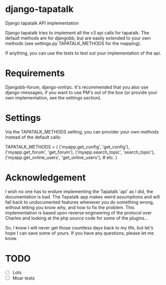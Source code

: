 django-tapatalk
===============
Django tapatalk API implementation

Django tapatalk tries to implement all the v3 api calls for tapatalk. The default methods are for djangobb, but are easily extended to your own methods (see settings.py TAPATALK_METHODS for the mapping).

If anything, you can use the tests to test out your implementation of the api.

Requirements
============
Djangobb-forum, django-xmlrpc. It's recommended that you also use django-messages, if you want to use PM's out of the box (or provide your own implementation, see the settings section).

Settings
========
Via the TAPATALK_METHODS setting, you can provider your own methods instead of the default calls:

TAPATALK_METHODS = (
    ('myapp.get_config', 'get_config'),
    ('myapp.get_forum', 'get_forum'),
    ('myapp.search_topic', 'search_topic'),
    ('myapp.get_online_users', 'get_online_users'),
    # etc.
)


Acknowledgement
===============
I wish no one has to endure implementing the Tapatalk 'api' as I did, the documentation is bad. The Tapatalk app makes weird assumptions and will fall back to undocumented features whenever you do something wrong, without letting you know why, and how to fix the problem. This implementation is based upon reverse engineering of the protocol over Charles and looking at the php source code for some of the plugins...

So, I know I will never get those countless days back to my life, but let's hope I can save some of yours. If you have any questions, please let me know.


TODO
====
 - [ ] Lots
 - [ ] Moar tests
